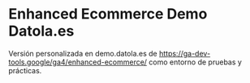 # Enhanced Ecommerce Demo Datola.es
Versión personalizada en demo.datola.es de https://ga-dev-tools.google/ga4/enhanced-ecommerce/ como entorno de pruebas y prácticas.
